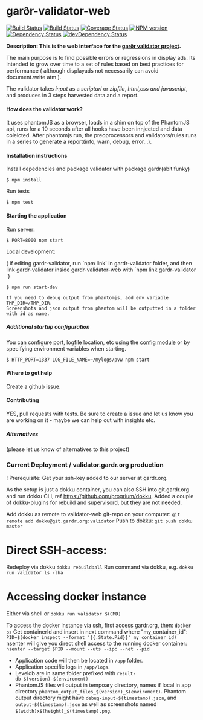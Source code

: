 garðr-validator-web
=============

[![Build Status](https://travis-ci.org/gardr/validator-web.png)](https://travis-ci.org/gardr/validator-web)
[![Build Status](https://drone.io/github.com/gardr/validator-web/status.png)](https://drone.io/github.com/gardr/validator-web/latest)
[![Coverage Status](https://coveralls.io/repos/gardr/validator-web/badge.png)](https://coveralls.io/r/gardr/validator-web)
[![NPM version](https://badge.fury.io/js/gardr-validator-web.png)](http://badge.fury.io/js/gardr-validator-web)
[![Dependency Status](https://david-dm.org/gardr/validator-web.png)](https://david-dm.org/gardr/validator-web)
[![devDependency Status](https://david-dm.org/gardr/validator-web/dev-status.png)](https://david-dm.org/gardr/validator-web#info=devDependencies)

**Description: This is the web interface for the [garðr validator project](http://gardr.github.io/).**

The main purpose is to find possible errors or regressions in display ads. Its intended to grow over time to a set of rules based on best practices for performance ( although displayads not necessarily can avoid document.write atm ).

The validator takes _input_ as a _scripturl_ or _zipfile_, _html,css and javascript_, and produces in 3 steps harvested data and a report.

#### How does the validator work?

It uses phantomJS as a browser, loads in a shim on top of the PhantomJS api, runs for a 10 seconds after all hooks have been innjected and data colelcted.
After phantomjs run, the preoprocessors and validators/rules runs in a series to generate a report(info, warn, debug, error...).

#### Installation instructions

Install depedencies and package validator with package gardr(abit funky)

    $ npm install

Run tests

    $ npm test

#### Starting the application

Run server:

    $ PORT=8000 npm start

Local development:

( if editing gardr-validator, run ´npm link´ in gardr-validator folder, and then link gardr-validator inside gardr-validator-web with ´npm link gardr-validator´)

    $ npm run start-dev

    If you need to debug output from phantomjs, add env variable TMP_DIR=/TMP_DIR.
    Screenshots and json output from phantom will be outputted in a folder with id as name.


##### Additional startup configuration

You can configure port, logfile location, etc using the [config module](lib/config.js) or by specifying environment variables when starting.

	$ HTTP_PORT=1337 LOG_FILE_NAME=~/mylogs/pvw npm start

#### Where to get help

Create a github issue.


#### Contributing

YES, pull requests with tests. Be sure to create a issue and let us know you are working on it - maybe we can help out with insights etc.

##### Alternatives

(please let us know of alternatives to this project)

### Current Deployment / validator.gardr.org production

! Prerequisite: Get your ssh-key added to our server at gardr.org.

As the setup is just a dokku container, you can also SSH into git.gardr.org and run dokku CLI, ref https://github.com/progrium/dokku. Added a couple of dokku-plugins for rebuild and supervisord, but they are not needed.

Add dokku as remote to validator-web git-repo on your computer:
    `git remote add dokku@git.gardr.org:validator`
Push to dokku:
    `git push dokku master`

# Direct SSH-access:
Redeploy via dokku
    `dokku rebuild:all`
Run command via dokku, e.g.
    `dokku run validator ls -lha`

# Accessing docker instance

Either via shell or `dokku run validator $(CMD)`

To access the docker instance via ssh, first access gardr.org, then:
    `docker ps`
Get containerId and insert in next command where "my_container_id":
    `PID=$(docker inspect --format '{{.State.Pid}}' my_container_id)`
nsenter will give you direct shell access to the running docker container:
    `nsenter --target $PID --mount --uts --ipc --net --pid`

* Application code will then be located in `/app` folder.
* Application specific logs in `/app/logs`.
* Leveldb are in same folder prefixed with `result-db-$(version)-$(enviroment)`
* PhantomJS files wil output in tempoary directory, names if local in app directory `phantom_output_files_$(version)_$(enviroment)`. Phantom output directory might have `debug-input-$(timestamp).json`, and `output-$(timestamp).json` as well as screenshots named `$(width)x$(height)_$(timestamp).png`.

